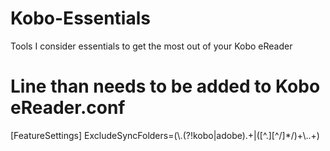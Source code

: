 # Kobo-Essentials
Tools I consider essentials to get the most out of your Kobo eReader

# Line than needs to be added to Kobo eReader.conf
[FeatureSettings]
ExcludeSyncFolders=(\\.(?!kobo|adobe).+|([^.][^/]*/)+\\..+)
